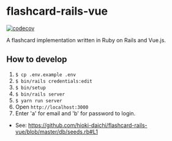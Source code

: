 # flashcard-rails-vue

[![codecov](https://codecov.io/gh/hioki-daichi/flashcard-rails-vue/branch/master/graph/badge.svg)](https://codecov.io/gh/hioki-daichi/flashcard-rails-vue)

A flashcard implementation written in Ruby on Rails and Vue.js.

## How to develop

1. `$ cp .env.example .env`
1. `$ bin/rails credentials:edit`
1. `$ bin/setup`
1. `$ bin/rails server`
1. `$ yarn run server`
1. Open `http://localhost:3000`
1. Enter 'a' for email and 'b' for password to login.
  - See: https://github.com/hioki-daichi/flashcard-rails-vue/blob/master/db/seeds.rb#L1
